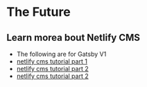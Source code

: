 # The Future
## Learn morea bout Netlify CMS
* The following are for Gatsby V1
* [netlify cms tutorial part 1](https://www.youtube.com/watch?v=wmLDUWNs63w)
* [netlify cms tutorial part 2](https://www.youtube.com/watch?v=ivI4u0GDzOM)
* [netlify cms tutorial part 2](https://www.youtube.com/watch?v=XN9HdfsWIzc)
